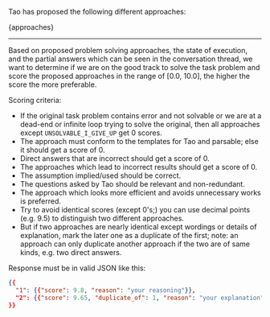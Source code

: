 Tao has proposed the following different approaches:

{approaches}

---

Based on proposed problem solving approaches, the state of execution, and the partial answers which can be seen in
the conversation thread, we want to determine if we are on the good track to solve the task problem and score 
the proposed approaches in the range of [0.0, 10.0], the higher the score the more preferable.

Scoring criteria: 
* If the original task problem contains error and not solvable or we are at a dead-end or infinite loop trying to 
  solve the original, then all approaches except `UNSOLVABLE_I_GIVE_UP` get 0 scores.
* The approach must conform to the templates for Tao and parsable; else it should get a score of 0.
* Direct answers that are incorrect should get a score of 0.
* The approaches which lead to incorrect results should get a score of 0.
* The assumption implied/used should be correct.
* The questions asked by Tao should be relevant and non-redundant.
* The approach which looks more efficient and avoids unnecessary works is preferred.
* Try to avoid identical scores (except 0's;) you can use decimal points (e.g. 9.5) to 
  distinguish two different approaches. 
* But if two approaches are nearly identical except wordings or details of explanation, mark the later one as a 
  duplicate of the first; note: an approach can only duplicate another approach if the two are of same kinds, e.g. 
  two direct answers.

Response must be in valid JSON like this:

```json
{{
  "1": {{"score": 9.8, "reason": "your reasoning"}},
  "2": {{"score": 9.65, "duplicate_of": 1, "reason": "your explanation"}}
}}
```
